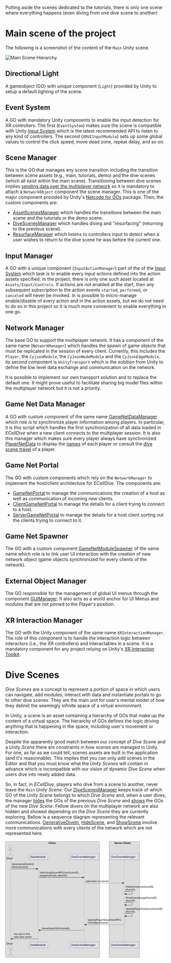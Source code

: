 Putting aside the scenes dedicated to the tutorials, there is only one scene where everything happens (even diving from one dive scene to another)

# Main scene of the project
The following is a screenshot of the content of the `Main` Unity scene.

<img src="../../resources/images/dev/Scenes/Hierarchy_Main.jpg" alt="Main Scene Hierarchy"/>

## Directional Light
A gameobject (GO) with unique component (`Light`) provided by Unity to setup a default lighting of the scene.

## Event System
A GO with mandatory Unity components to enable the input detection for XR controllers. The first (`EventSystem`) makes sure the scene is compatible with Unity [Input System](https://docs.unity3d.com/Packages/com.unity.inputsystem@1.7/manual/index.html) which is the latest recommended API to listen to any kind of controllers. The second (`XRUIInputModule`) sets up some global values to control the click speed, move dead zone, repeat delay, and so on.

## Scene Manager
This is the GO that manages any scene transition including the transition between scene assets (e.g., main, tutorials, demo) and the dive scenes (which all exist within the main scene). Transitioning between dive scenes implies [sending data over the multiplayer network](about_multiplayer.md#example-2-broadcast-dive-scene-generation-on-first-dive-from-any-user) so it is mandatory to attach a `NetworkObject` component the scene manager. This is one of the major component provided by Unity's [Netcode for GOs](https://docs-multiplayer.unity3d.com/netcode/current/basics/networkobject/) package. Then, the custom components are:
- [AssetScenesManager](xref:ECellDive.SceneManagement.AssetScenesManager) which handles the transitions between the main scene and the tutorials or the demo scene.
- [DiveScenesManager](xref:ECellDive.SceneManagement.DiveScenesManager) which handles diving and "resurfacing" (returning to the previous scene).
- [ResurfaceManager](xref:ECellDive.SceneManagement.ResurfaceManager) which listens to controllers input to detect when a user wishes to return to the dive scene he was before the current one.

## Input Manager
A GO with a unique component (`InputActionManager`) part of the of the [Input System](https://docs.unity3d.com/Packages/com.unity.inputsystem@1.7/manual/index.html) which task is to enable every input actions defined into the action assets specified. In the project, there is only one such asset located at `Assets/Input/Controls`. If actions are not enabled at the start, then any subsequent subscription to the action events `started`, `performed`, or `canceled` will never be invoked. In is possible to micro-manage enable/disable of every action and in the action assets, but we do not need to do so in this project so it is much more convenient to enable everything in one go.

## Network Manager
The base GO to support the multiplayer network. It has a component of the same name (`NetworkManager`) which handles the spawn of game objects that must be replicated in the session of every client. Currently, this includes the `Player`, the `CyjsonModule`, the `CyJsonNodeModule` and the `CyJsonEdgeModule`. its second component is `UnityTransport` which is the solution from Unity to define the low level data exchange and communication on the network.

It is possible to implement our own transport solution and to replace the default one. It might prove useful to facilitate sharing big model files within the multiplayer network but it is not a priority.

## Game Net Data Manager
A GO with custom component of the same name [GameNetDataManager](xref:ECellDive.Multiplayer.GameNetDataManager) which role is to synchronize player information among players. In particular, it is this script which handles the first synchronization of all data loaded in _ECellDive_ when a new client connects to the multiplayer session. It is also this manager which makes sure every player always have synchronized [PlayerNetData](xref:ECellDive.Utility.Data.Multiplayer.PlayerNetData) to display the [names](xref:ECellDive.Utility.Data.Multiplayer.PlayerNetData.playerName) of each player or consult the [dive scene travel](xref:ECellDive.Utility.Data.Multiplayer.PlayerNetData.scenes) of a player.

## Game Net Portal
The GO with custom components which rely on the `NetworkManager` to implement the host/client architecture for _ECellDive_. The components are:
- [GameNetPortal](xref:ECellDive.Multiplayer.GameNetPortal) to manage the communications the creation of a host as well as communication of incoming new clients.
- [ClientGameNetPortal](xref:ECellDive.Multiplayer.ClientGameNetPortal) to manage the details for a client trying to connect to a host.
- [ServerGameNetPortal](xref:ECellDive.Multiplayer.ServerGameNetPortal) to manage the details for a host client sorting out the clients trying to connect to it.

## Game Net Spawner
The GO with a custom component [GameNetModuleSpawner](xref:ECellDive.Multiplayer.GameNetModuleSpawner) of the same name which role is to link user UI interaction with the creation of new network object (game objects synchronized for every clients of the network).

## External Object Manager
The GO responsible for the management of global UI menus through the component [GUIManager](xref:ECellDive.UI.GUIManager). It also acts as a world anchor for UI Menus and modules that are not pinned to the Player's position.

## XR Interaction Manager
The GO with the Unity component of the same name `XRInteractionManager`. The role of this component is to handle the interaction logic between interactors (i.e., the XR controllers) and interactables in a scene. It is a mandatory component for any project relying on Unity's [XR Interaction Toolkit](https://docs.unity3d.com/Packages/com.unity.xr.interaction.toolkit@1.0/manual/index.html).

# Dive Scenes

_Dive Scenes_ are a concept to represent a portion of space in which users can navigate, add modules, interact with data and instantiate portals to go to other dive scenes. They are the main unit for user's mental model of how they delimit the seemingly infinite space of a virtual environment.

In Unity, a scene is an asset containing a hierarchy of GOs that make up the content of a virtual space. The hierarchy of GOs defines the logic driving anything that is happening in the space, including user's movement or interaction.

Despite the apparently good match between our concept of _Dive Scene_ and a _Unity Scene_ there are constraints in how scenes are managed in Unity. For one, as far as we could tell, scenes assets are built in the application (and it's reasonnable). This implies that you can only add scenes in the Editor and that you must know what the _Unity Scenes_ will contain in advance which is incompatible with our vision of dynamic _Dive Scene_ when users dive into newly added data.

So, in fact, in _ECellDive_, players who dive from a scene to another, never leave the `Main` _Unity Scene_. Our [DiveScenesManager](xref:ECellDive.SceneManagement.DiveScenesManager) keeps track of which GO of the _Unity Scene_ belongs to which _Dive Scene_ and, when a user dives, the manager [hides](xref:ECellDive.SceneManagement.DiveScenesManager.HideScene(System.Int32,System.UInt64)) the GOs of the previous _Dive Scene_ and [shows](xref:ECellDive.SceneManagement.DiveScenesManager.ShowScene(System.Int32,System.UInt64)) the GOs of the new _Dive Scene_. Fellow divers on the multiplayer network are also hidden and showed depending on the _Dive Scene_ they are currently exploring. Bellow is a sequence diagram representing the relevant communications. [GenerativeDiveIn](xref:ECellDive.Interfaces.IDive.GenerativeDiveIn), [HideScene](xref:ECellDive.SceneManagement.DiveScenesManager.HideScene(System.Int32,System.UInt64)), and [ShowScene](xref:ECellDive.SceneManagement.DiveScenesManager.ShowScene(System.Int32,System.UInt64)) involve more communications with every clients of the network which are not represented here.

<img src="../../resources/diagrams/sceneManagementDive.svg" alt="Scene Management Dive"/>
